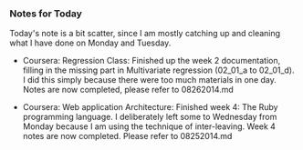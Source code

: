 ### Notes for Today

Today's note is a bit scatter, since I am mostly catching up and cleaning what I have done on Monday and Tuesday.

* Coursera: Regression Class: Finished up the week 2 documentation, filling in the missing part in Multivariate regression (02_01_a to 02_01_d). I did this simply because there were too much materials in one day. Notes are now completed, please refer to 08262014.md

* Coursera: Web application Architecture: Finished week 4: The Ruby programming language. I deliberately left some to Wednesday from Monday because I am using the technique of inter-leaving. Week 4 notes are now completed. Please refer to 08252014.md
